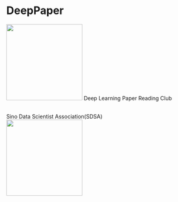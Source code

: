 # DeepPaper
<img src="https://github.com/qifengzhou/DeepPaper/raw/master/src/common/images/DeepPaper_logo.png" width="200">
Deep Learning Paper Reading Club  
<br><br>

Sino Data Scientist Association(SDSA)   
<img src="https://github.com/qifengzhou/DeepPaper/raw/master/src/common/images/SDSA_logo.png" width="200">
